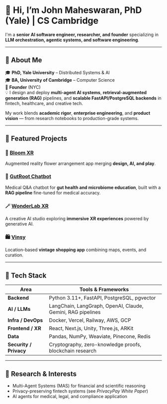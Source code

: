 # 👋 Hi, I’m John Maheswaran, PhD (Yale) | CS Cambridge

I'm a **senior AI software engineer, researcher, and founder** specializing in **LLM orchestration, agentic systems, and software engineering**.

---

## 🧠 About Me

🎓 **PhD, Yale University** – Distributed Systems & AI  
🎓 **BA, University of Cambridge** – Computer Science  
🏢 **Founder** (NYC)  
💡 I design and deploy **multi-agent AI systems**, **retrieval-augmented generation (RAG)** pipelines, and **scalable FastAPI/PostgreSQL backends** in fintech, healthcare, and creative tech.

My work blends **academic rigor**, **enterprise engineering**, and **product vision** — from research notebooks to production-grade systems.

---

## 🚀 Featured Projects

### 🌸 [Bloom XR](https://apps.apple.com/us/app/bloom-xr/id6744581621)
Augmented reality flower arrangement app merging **design, AI, and play**.

### 🧬 [GutRoot Chatbot](https://gut-root.vercel.app/chatbot)
Medical Q&A chatbot for **gut health and microbiome education**, built with a **RAG pipeline** fine-tuned for medical accuracy.

### 🪄 [WonderLab XR](https://www.wonderlabxr.com)
A creative AI studio exploring **immersive XR experiences** powered by generative AI.

### 🛍️ [Vinsy](https://apps.apple.com/us/app/vinsy/id6745562161)
Location-based **vintage shopping app** combining maps, events, and curation.

---

## 🧩 Tech Stack

| Area | Tools & Frameworks |
|------|--------------------|
| **Backend** | Python 3.11+, FastAPI, PostgreSQL, pgvector |
| **AI / LLMs** | LangChain, LangGraph, OpenAI, Claude, Gemini, RAG pipelines |
| **Infra / DevOps** | Docker, Vercel, Railway, AWS, GCP |
| **Frontend / XR** | React, Next.js, Unity, Three.js, ARKit |
| **Data** | Pandas, NumPy, Weaviate, Pinecone, Redis |
| **Security / Privacy** | Cryptography, zero-knowledge proofs, blockchain research |

---

## 🧪 Research & Interests

- Multi-Agent Systems (MAS) for financial and scientific reasoning  
- Privacy-preserving fintech systems (see *PrivacyPay White Paper*)  
- AI agents for medical, legal, and compliance application
